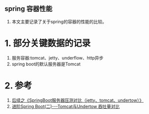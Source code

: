 spring 容器性能
---
1. 本文主要记录了关于spring的容器的性能的比较。

# 1. 部分关键数据的记录
1. 服务容器:tomcat、jetty、underflow、http异步
2. spring boot的默认服务器是Tomcat

# 2. 参考
1. <a href = "https://my.oschina.net/shyloveliyi/blog/2980868?from=singlemessage">后续之《SpringBoot服务器压测对比（jetty、tomcat、undertow）》</a>
2. <a href = "https://www.jianshu.com/p/ab78515265f4">进阶Spring Boot(二)---Tomcat与Undertow 吞吐量对比</a>